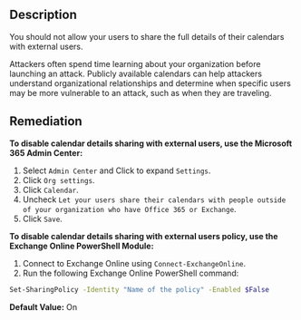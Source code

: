 ## Description

You should not allow your users to share the full details of their calendars with external users.

Attackers often spend time learning about your organization before launching an attack. Publicly available calendars can help attackers understand organizational relationships and determine when specific users may be more vulnerable to an attack, such as when they are traveling.

## Remediation

**To disable calendar details sharing with external users, use the Microsoft 365 Admin Center:**

1. Select `Admin Center` and Click to expand `Settings`.
2. Click `Org settings`.
3. Click `Calendar`.
4. Uncheck `Let your users share their calendars with people outside of your organization who have Office 365 or Exchange`.
5. Click `Save`.

**To disable calendar details sharing with external users policy, use the Exchange Online PowerShell Module:**

1. Connect to Exchange Online using `Connect-ExchangeOnline`.
2. Run the following Exchange Online PowerShell command:

```bash
Set-SharingPolicy -Identity "Name of the policy" -Enabled $False
```

**Default Value:** On